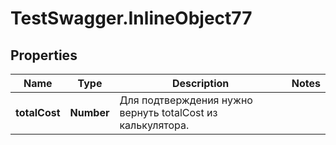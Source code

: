 # TestSwagger.InlineObject77

## Properties

Name | Type | Description | Notes
------------ | ------------- | ------------- | -------------
**totalCost** | **Number** | Для подтверждения нужно вернуть totalCost из калькулятора. | 


